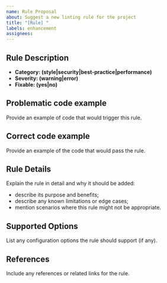 ```yaml
---
name: Rule Proposal
about: Suggest a new linting rule for the project
title: "[Rule] "
labels: enhancement
assignees: 
---
```


## Rule Description

- **Category: (style|security|best-practice|performance)**
- **Severity: (warning|error)**
- **Fixable: (yes|no)**

## Problematic code example

Provide an example of code that would trigger this rule.

## Correct code example

Provide an example of the code that would pass the rule.

## Rule Details

Explain the rule in detail and why it should be added:

- describe its purpose and benefits;
- describe any known limitations or edge cases;
- mention scenarios where this rule might not be appropriate.

## Supported Options

List any configuration options the rule should support (if any).

## References

Include any references or related links for the rule.
